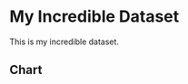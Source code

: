 # My Incredible Dataset

This is my incredible dataset.

## Chart 

<LineChart
    title="US Population By Decade"  
    xAxis="Year"
    yAxis="Population (mi)" 
    data="my-incredible-data.csv"
/>